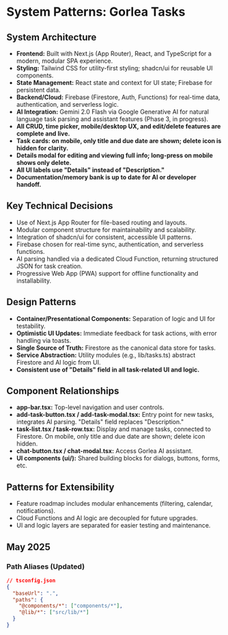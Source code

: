# System Patterns: Gorlea Tasks

## System Architecture

- **Frontend:** Built with Next.js (App Router), React, and TypeScript for a modern, modular SPA experience.
- **Styling:** Tailwind CSS for utility-first styling; shadcn/ui for reusable UI components.
- **State Management:** React state and context for UI state; Firebase for persistent data.
- **Backend/Cloud:** Firebase (Firestore, Auth, Functions) for real-time data, authentication, and serverless logic.
- **AI Integration:** Gemini 2.0 Flash via Google Generative AI for natural language task parsing and assistant features (Phase 3, in progress).
- **All CRUD, time picker, mobile/desktop UX, and edit/delete features are complete and live.**
- **Task cards: on mobile, only title and due date are shown; delete icon is hidden for clarity.**
- **Details modal for editing and viewing full info; long-press on mobile shows only delete.**
- **All UI labels use "Details" instead of "Description."**
- **Documentation/memory bank is up to date for AI or developer handoff.**

## Key Technical Decisions

- Use of Next.js App Router for file-based routing and layouts.
- Modular component structure for maintainability and scalability.
- Integration of shadcn/ui for consistent, accessible UI patterns.
- Firebase chosen for real-time sync, authentication, and serverless functions.
- AI parsing handled via a dedicated Cloud Function, returning structured JSON for task creation.
- Progressive Web App (PWA) support for offline functionality and installability.

## Design Patterns

- **Container/Presentational Components:** Separation of logic and UI for testability.
- **Optimistic UI Updates:** Immediate feedback for task actions, with error handling via toasts.
- **Single Source of Truth:** Firestore as the canonical data store for tasks.
- **Service Abstraction:** Utility modules (e.g., lib/tasks.ts) abstract Firestore and AI logic from UI.
- **Consistent use of "Details" field in all task-related UI and logic.**

## Component Relationships

- **app-bar.tsx:** Top-level navigation and user controls.
- **add-task-button.tsx / add-task-modal.tsx:** Entry point for new tasks, integrates AI parsing. "Details" field replaces "Description."
- **task-list.tsx / task-row.tsx:** Display and manage tasks, connected to Firestore. On mobile, only title and due date are shown; delete icon hidden.
- **chat-button.tsx / chat-modal.tsx:** Access Gorlea AI assistant.
- **UI components (ui/):** Shared building blocks for dialogs, buttons, forms, etc.

## Patterns for Extensibility

- Feature roadmap includes modular enhancements (filtering, calendar, notifications).
- Cloud Functions and AI logic are decoupled for future upgrades.
- UI and logic layers are separated for easier testing and maintenance.

## May 2025

### Path Aliases (Updated)
```json
// tsconfig.json
{
  "baseUrl": ".",
  "paths": {
    "@components/*": ["components/*"],
    "@lib/*": ["src/lib/*"]
  }
}
